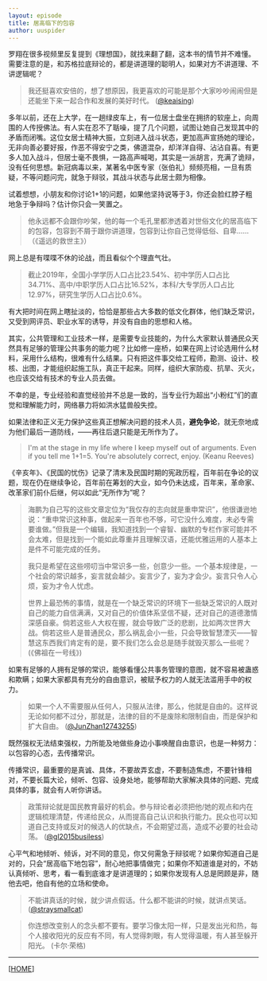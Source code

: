 ```yaml
---
layout: episode
title: 居高临下的包容
author: uuspider
---
```

罗翔在很多视频里反复提到《理想国》，就找来翻了翻，这本书的情节并不难懂。需要注意的是，和苏格拉底辩论的，都是讲道理的聪明人，如果对方不讲道理、不讲逻辑呢？

> 我还挺喜欢安倍的，想了想原因，我更喜欢的可能是那个大家吵吵闹闹但是还能坐下来一起合作和发展的美好时代。 ([@keaising][ref01])

多年以前，还在上大学，在一趟绿皮车上，有一位居士盘坐在拥挤的软座上，向周围的人传授佛法。有人实在忍不了聒噪，提了几个问题，试图让她自己发现其中的矛盾而闭嘴。这位女居士精神大振，立刻进入战斗状态，更加高声宣扬她的理论，无非向善必要好报，作恶不得安宁之类，佛道混杂，却洋洋自得、沾沾自喜。有更多人加入战斗，但居士毫不畏惧，一路高声喊喝，其实是一派胡言，充满了诡辩，没有任何思想。新冠病毒以来，某著名中医专家（张伯礼）频频亮相，一旦有质疑，不等问题问完，就急于辩驳，其战斗状态与此居士颇为相像。

试着想想，小朋友和你讨论1+1的问题，如果他坚持说等于3，你还会脸红脖子粗地急于争辩吗？估计你只会一笑置之。

 > 他永远都不会跟你吵架，他的每一个毛孔里都渗透着对世俗文化的居高临下的包容，包容到不屑于跟你讲道理，包容到让你自己觉得低俗、自卑…… （《遥远的救世主》）

 网上总是有喋喋不休的论战，而且看似个个理直气壮。

> 截止2019年，全国小学学历人口占比23.54%、初中学历人口占比34.71%、高中/中职学历人口占比16.52%，本科/大专学历人口占比12.97%，研究生学历人口占比0.6%。

有大把时间在网上瞎扯淡的，恰恰是那些占大多数的低文化群体，他们缺乏常识，又受到网评员、职业水军的诱导，并没有自由的思想和人格。

其实，公共管理和工业技术一样，是需要专业技能的，为什么大家默认普通民众天然具有足够的管理公共事务的能力呢？比如修一座桥，如果在网上讨论选用什么材料，采用什么结构，很难有什么结果。只有把这件事交给工程师，勘测、设计、校核、出图，才能组织起施工队，真正干起来。同样，组织大家防疫、抗旱、灭火，也应该交给有技术的专业人员去做。

不幸的是，专业经验和直觉经验并不总是一致的，当专业行为超出“小粉红”们的直觉和理解能力时，网络暴力将如洪水猛兽般失控。

如果法律和正义无力保护这些真正想解决问题的技术人员，**避免争论**，就无奈地成为他们最后一道防线，——再往后退只能是无所作为了。

> I'm at the stage in my life where I keep myself out of arguments. Even if you tell me 1+1=5. You're absolutely correct, enjoy. (Keanu Reeves)

《辛亥年》、《民国的忧伤》记录了清末及民国时期的宪政历程，百年前在争论的议题，现在仍在继续争论，百年前在筹划的大业，如今仍未达成，百年来，革命家、改革家们前仆后继，何以如此“无所作为”呢？

> 海鹏为自己写的这些文章定位为“我仅存的志向就是重申常识”，他很谦逊地说：“重申常识这种事，做起来一百年也不够，可它没什么难度，未必专需要谁做。”但我是一个编辑，我知道找到一个睿智、幽默的专栏作家可能并不会太难，但是找到一个能如此尊重并且理解汉语，还能优雅运用的人基本上是件不可能完成的任务。
>
> 我只是希望在这些唠叨当中常识多一些，创意少一些。一个基本规律是，一个社会的常识越多，妄言就会越少。妄言少了，妄为才会少。妄言只令人心烦，妄为才令人忧虑。
>
> 世界上最恐怖的事情，就是在一个缺乏常识的环境下一些缺乏常识的人既对自己的能力自信满满，又对自己的价值体系坚信不疑，还对自己的道德激情深感自豪。倘若这些人大权在握，就会导致广泛的悲剧，比如两次世界大战。倘若这些人是普通民众，那么祸乱会小一些，只会导致智慧湮灭——智慧这东西我们肯定有的是，要不我们怎么会总是随手就毁灭那么一些呢？ (《佛祖在一号线》)

如果有足够的人拥有足够的常识，能够看懂公共事务管理的意图，就不容易被蛊惑和欺瞒；如果大家都具有充分的自由意识，被赋予权力的人就无法滥用手中的权力。

> 如果一个人不需要服从任何人，只服从法律，那么，他就是自由的。这样说无论如何都不过分，那就是，法律的目的不是废除和限制自由，而是保护和扩大自由。 ([@JunZhan12743255][ref02])

既然强权无法结束强权，力所能及地做些身边小事唤醒自由意识，也是一种努力：以包容的心态，去传播常识。

传播常识，最重要的是真诚、具体，不要故弄玄虚，不要制造焦虑，不要针锋相对，不要长篇大论，倾听、包容、设身处地，能够帮助大家解决具体的问题、完成具体的事，就会有人听你讲话。

> 政策辩论就是国民教育最好的机会。参与辩论者必须把他/她的观点和内在逻辑梳理清楚，传递给民众，从而提高自己认识和执行能力。民众也可以知道自己支持或反对的候选人的优缺点，不会期望过高，造成不必要的社会动荡。 ([@gl2015busiless][ref03])

心平气和地倾听、倾诉，对不同的意见，你又何需急于辩驳呢？如果你知道自己是对的，只会“居高临下地包容”，耐心地把事情做完；如果你不知道谁是对的，不妨认真倾听、思考，看一看到底谁才是讲道理的；如果你发现有人总是罔顾是非，随他去吧，他自有他的立场和使命。

> 不能讲真话的时候，就少讲点假话。什么都不能讲的时候，就讲点笑话。 ([@straysmallcat][ref04])

> 你连想改变别人的念头都不要有。要学习像太阳一样，只是发出光和热，每个人接收阳光的反应有不同，有人觉得刺眼，有人觉得温暖，有人甚至躲开阳光。 (卡尔·荣格)

***

[[HOME][episode]]

[episode]:http://about.uuspider.com/2019/06/02/episodeindex.html
[ref01]:https://twitter.com/keaising/status/1545247732574564352
[ref02]:https://twitter.com/JunZhan12743255/status/1568268254258561027
[ref03]:https://twitter.com/Eurasch/status/1542618530440712192
[ref04]:https://twitter.com/straysmallcat/status/1568786151745679361

